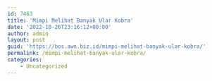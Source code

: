 ```yaml
---
id: 7463
title: 'Mimpi Melihat Banyak Ular Kobra'
date: '2022-10-26T23:16:12+00:00'
author: admin
layout: post
guid: 'https://bos.awn.biz.id/mimpi-melihat-banyak-ular-kobra/'
permalink: /mimpi-melihat-banyak-ular-kobra/
categories:
    - Uncategorized
---
```


